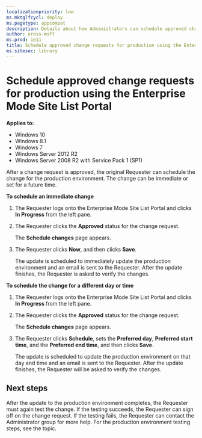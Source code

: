 ```yaml
---
localizationpriority: low
ms.mktglfcycl: deploy
ms.pagetype: appcompat
description: Details about how Administrators can schedule approved change requests for production in the Enterprise Mode Site List Portal.
author: eross-msft
ms.prod: ie11
title: Schedule approved change requests for production using the Enterprise Mode Site List Portal (Internet Explorer 11 for IT Pros)
ms.sitesec: library
---
```


# Schedule approved change requests for production using the Enterprise Mode Site List Portal

**Applies to:**

-   Windows 10
-   Windows 8.1
-   Windows 7
-   Windows Server 2012 R2
-   Windows Server 2008 R2 with Service Pack 1 (SP1)

After a change request is approved, the original Requester can schedule the change for the production environment. The change can be immediate or set for a future time.

**To schedule an immediate change**
1. The Requester logs onto the Enterprise Mode Site List Portal and clicks **In Progress** from the left pane.

2. The Requester clicks the **Approved** status for the change request.

   The **Schedule changes** page appears.

3. The Requester clicks **Now**, and then clicks **Save**.

   The update is scheduled to immediately update the production environment and an email is sent to the Requester. After the update finishes, the Requester is asked to verify the changes.


**To schedule the change for a different day or time**
1. The Requester logs onto the Enterprise Mode Site List Portal and clicks **In Progress** from the left pane.

2. The Requester clicks the **Approved** status for the change request.

   The **Schedule changes** page appears.

3. The Requester clicks **Schedule**, sets the **Preferred day**, **Preferred start time**, and the **Preferred end time**, and then clicks **Save**.

   The update is scheduled to update the production environment on that day and time and an email is sent to the Requester. After the update finishes, the Requester will be asked to verify the changes.


## Next steps
After the update to the production environment completes, the Requester must again test the change. If the testing succeeds, the Requester can sign off on the change request. If the testing fails, the Requester can contact the Administrator group for more help. For the production environment testing steps, see the []() topic.
